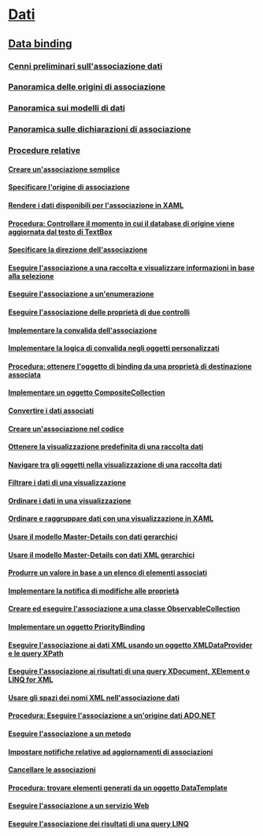 # [Dati](index.md)
## [Data binding](data-binding-wpf.md)
### [Cenni preliminari sull'associazione dati](data-binding-overview.md)
### [Panoramica delle origini di associazione](binding-sources-overview.md)
### [Panoramica sui modelli di dati](data-templating-overview.md)
### [Panoramica sulle dichiarazioni di associazione](binding-declarations-overview.md)
### [Procedure relative](data-binding-how-to-topics.md)
#### [Creare un'associazione semplice](how-to-create-a-simple-binding.md)
#### [Specificare l'origine di associazione](how-to-specify-the-binding-source.md)
#### [Rendere i dati disponibili per l'associazione in XAML](how-to-make-data-available-for-binding-in-xaml.md)
#### [Procedura: Controllare il momento in cui il database di origine viene aggiornata dal testo di TextBox](how-to-control-when-the-textbox-text-updates-the-source.md)
#### [Specificare la direzione dell'associazione](how-to-specify-the-direction-of-the-binding.md)
#### [Eseguire l'associazione a una raccolta e visualizzare informazioni in base alla selezione](how-to-bind-to-a-collection-and-display-information-based-on-selection.md)
#### [Eseguire l'associazione a un'enumerazione](how-to-bind-to-an-enumeration.md)
#### [Eseguire l'associazione delle proprietà di due controlli](how-to-bind-the-properties-of-two-controls.md)
#### [Implementare la convalida dell'associazione](how-to-implement-binding-validation.md)
#### [Implementare la logica di convalida negli oggetti personalizzati](how-to-implement-validation-logic-on-custom-objects.md)
#### [Procedura: ottenere l'oggetto di binding da una proprietà di destinazione associata](how-to-get-the-binding-object-from-a-bound-target-property.md)
#### [Implementare un oggetto CompositeCollection](how-to-implement-a-compositecollection.md)
#### [Convertire i dati associati](how-to-convert-bound-data.md)
#### [Creare un'associazione nel codice](how-to-create-a-binding-in-code.md)
#### [Ottenere la visualizzazione predefinita di una raccolta dati](how-to-get-the-default-view-of-a-data-collection.md)
#### [Navigare tra gli oggetti nella visualizzazione di una raccolta dati](how-to-navigate-through-the-objects-in-a-data-collectionview.md)
#### [Filtrare i dati di una visualizzazione](how-to-filter-data-in-a-view.md)
#### [Ordinare i dati in una visualizzazione](how-to-sort-data-in-a-view.md)
#### [Ordinare e raggruppare dati con una visualizzazione in XAML](how-to-sort-and-group-data-using-a-view-in-xaml.md)
#### [Usare il modello Master-Details con dati gerarchici](how-to-use-the-master-detail-pattern-with-hierarchical-data.md)
#### [Usare il modello Master-Details con dati XML gerarchici](how-to-use-the-master-detail-pattern-with-hierarchical-xml-data.md)
#### [Produrre un valore in base a un elenco di elementi associati](how-to-produce-a-value-based-on-a-list-of-bound-items.md)
#### [Implementare la notifica di modifiche alle proprietà](how-to-implement-property-change-notification.md)
#### [Creare ed eseguire l'associazione a una classe ObservableCollection](how-to-create-and-bind-to-an-observablecollection.md)
#### [Implementare un oggetto PriorityBinding](how-to-implement-prioritybinding.md)
#### [Eseguire l'associazione ai dati XML usando un oggetto XMLDataProvider e le query XPath](how-to-bind-to-xml-data-using-an-xmldataprovider-and-xpath-queries.md)
#### [Eseguire l'associazione ai risultati di una query XDocument, XElement o LINQ for XML](how-to-bind-to-xdocument-xelement-or-linq-for-xml-query-results.md)
#### [Usare gli spazi dei nomi XML nell'associazione dati](how-to-use-xml-namespaces-in-data-binding.md)
#### [Procedura: Eseguire l'associazione a un'origine dati ADO.NET](how-to-bind-to-an-ado-net-data-source.md)
#### [Eseguire l'associazione a un metodo](how-to-bind-to-a-method.md)
#### [Impostare notifiche relative ad aggiornamenti di associazioni](how-to-set-up-notification-of-binding-updates.md)
#### [Cancellare le associazioni](how-to-clear-bindings.md)
#### [Procedura: trovare elementi generati da un oggetto DataTemplate](how-to-find-datatemplate-generated-elements.md)
#### [Eseguire l'associazione a un servizio Web](how-to-bind-to-a-web-service.md)
#### [Eseguire l'associazione dei risultati di una query LINQ](how-to-bind-to-the-results-of-a-linq-query.md)
